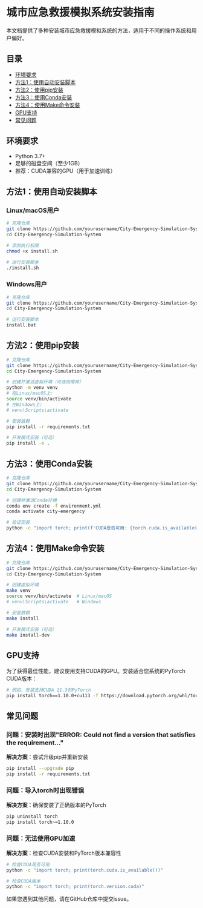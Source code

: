 # 城市应急救援模拟系统安装指南

本文档提供了多种安装城市应急救援模拟系统的方法，适用于不同的操作系统和用户偏好。

## 目录

- [环境要求](#环境要求)
- [方法1：使用自动安装脚本](#方法1使用自动安装脚本)
- [方法2：使用pip安装](#方法2使用pip安装)
- [方法3：使用Conda安装](#方法3使用conda安装)
- [方法4：使用Make命令安装](#方法4使用make命令安装)
- [GPU支持](#gpu支持)
- [常见问题](#常见问题)

## 环境要求

- Python 3.7+
- 足够的磁盘空间（至少1GB）
- 推荐：CUDA兼容的GPU（用于加速训练）

## 方法1：使用自动安装脚本

### Linux/macOS用户

```bash
# 克隆仓库
git clone https://github.com/yourusername/City-Emergency-Simulation-System.git
cd City-Emergency-Simulation-System

# 添加执行权限
chmod +x install.sh

# 运行安装脚本
./install.sh
```

### Windows用户

```bash
# 克隆仓库
git clone https://github.com/yourusername/City-Emergency-Simulation-System.git
cd City-Emergency-Simulation-System

# 运行安装脚本
install.bat
```

## 方法2：使用pip安装

```bash
# 克隆仓库
git clone https://github.com/yourusername/City-Emergency-Simulation-System.git
cd City-Emergency-Simulation-System

# 创建并激活虚拟环境（可选但推荐）
python -m venv venv
# 在Linux/macOS上:
source venv/bin/activate
# 在Windows上:
# venv\Scripts\activate

# 安装依赖
pip install -r requirements.txt

# 开发模式安装（可选）
pip install -e .
```

## 方法3：使用Conda安装

```bash
# 克隆仓库
git clone https://github.com/yourusername/City-Emergency-Simulation-System.git
cd City-Emergency-Simulation-System

# 创建并激活Conda环境
conda env create -f environment.yml
conda activate city-emergency

# 验证安装
python -c "import torch; print(f'CUDA是否可用: {torch.cuda.is_available()}')"
```

## 方法4：使用Make命令安装

```bash
# 克隆仓库
git clone https://github.com/yourusername/City-Emergency-Simulation-System.git
cd City-Emergency-Simulation-System

# 创建虚拟环境
make venv
source venv/bin/activate  # Linux/macOS
# venv\Scripts\activate   # Windows

# 安装依赖
make install

# 开发模式安装（可选）
make install-dev
```

## GPU支持

为了获得最佳性能，建议使用支持CUDA的GPU。安装适合您系统的PyTorch CUDA版本：

```bash
# 例如，安装支持CUDA 11.3的PyTorch
pip install torch==1.10.0+cu113 -f https://download.pytorch.org/whl/torch_stable.html
```

## 常见问题

### 问题：安装时出现"ERROR: Could not find a version that satisfies the requirement..."

**解决方案**：尝试升级pip并重新安装

```bash
pip install --upgrade pip
pip install -r requirements.txt
```

### 问题：导入torch时出现错误

**解决方案**：确保安装了正确版本的PyTorch

```bash
pip uninstall torch
pip install torch>=1.10.0
```

### 问题：无法使用GPU加速

**解决方案**：检查CUDA安装和PyTorch版本兼容性

```bash
# 检查CUDA是否可用
python -c "import torch; print(torch.cuda.is_available())"

# 检查CUDA版本
python -c "import torch; print(torch.version.cuda)"
```

如果您遇到其他问题，请在GitHub仓库中提交issue。 